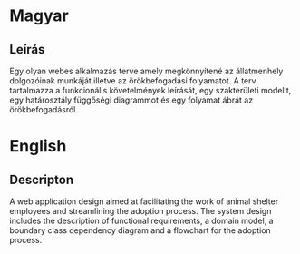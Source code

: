 # Magyar
## Leírás
Egy olyan webes alkalmazás terve amely megkönnyítené az állatmenhely dolgozóinak munkáját illetve az örökbefogadási folyamatot.
A terv tartalmazza a funkcionális követelmények leírását, egy szakterületi modellt, egy határosztály függőségi diagrammot és egy folyamat ábrát az örökbefogadásról.

# English
## Descripton
A web application design aimed at facilitating the work of animal shelter employees and streamlining the adoption process.
The system design includes the description of functional requirements, a domain model, a boundary class dependency diagram and a flowchart for the adoption process.
